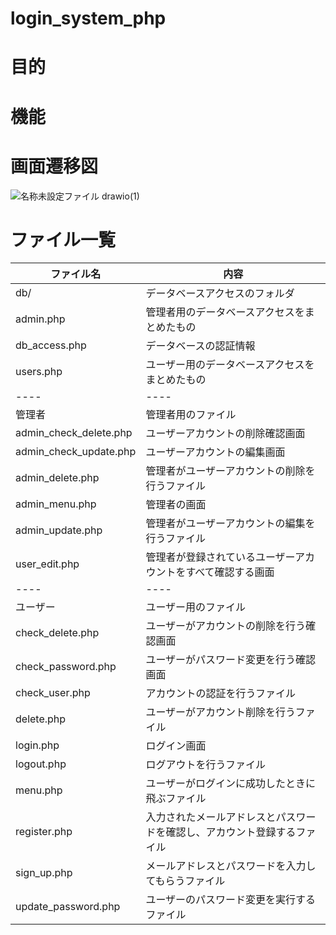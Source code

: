 # login_system_php

# 目的

# 機能

# 画面遷移図
![名称未設定ファイル drawio(1)](https://user-images.githubusercontent.com/50784988/222062762-1b0e3bce-04fe-4091-a348-b0d38fdb6442.png)

# ファイル一覧

|  ファイル名  |  内容  |
| ---- | ---- |
|  db/ |  データベースアクセスのフォルダ    |
|  admin.php  | 管理者用のデータベースアクセスをまとめたもの  |
|  db_access.php | データベースの認証情報 |
|  users.php  | ユーザー用のデータベースアクセスをまとめたもの　|
| ---- | ---- |
| 管理者 | 管理者用のファイル |
| admin_check_delete.php |  ユーザーアカウントの削除確認画面  |
| admin_check_update.php | ユーザーアカウントの編集画面 |
| admin_delete.php       | 管理者がユーザーアカウントの削除を行うファイル |
| admin_menu.php         | 管理者の画面 |
| admin_update.php       | 管理者がユーザーアカウントの編集を行うファイル |
| user_edit.php              | 管理者が登録されているユーザーアカウントをすべて確認する画面 |
| ---- | ---- |
| ユーザー | ユーザー用のファイル |
| check_delete.php       | ユーザーがアカウントの削除を行う確認画面|
| check_password.php     | ユーザーがパスワード変更を行う確認画面|
| check_user.php         | アカウントの認証を行うファイル|
| delete.php             | ユーザーがアカウント削除を行うファイル　|
| login.php              | ログイン画面 |
| logout.php             | ログアウトを行うファイル|
| menu.php               | ユーザーがログインに成功したときに飛ぶファイル | 
| register.php           | 入力されたメールアドレスとパスワードを確認し、アカウント登録するファイル|
| sign_up.php            | メールアドレスとパスワードを入力してもらうファイル　|
| update_password.php    | ユーザーのパスワード変更を実行するファイル |

